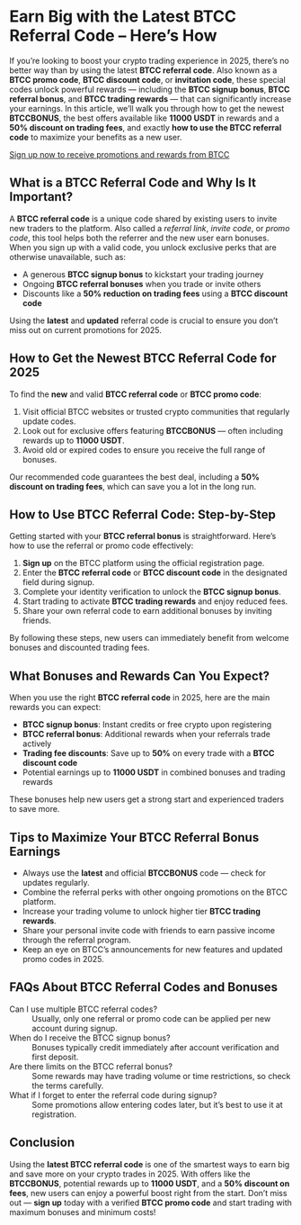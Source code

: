 
<h1>Earn Big with the Latest BTCC Referral Code – Here’s How</h1>
<p>
If you’re looking to boost your crypto trading experience in 2025, there’s no better way than by using the latest <strong>BTCC referral code</strong>. Also known as a <strong>BTCC promo code</strong>, <strong>BTCC discount code</strong>, or <strong>invitation code</strong>, these special codes unlock powerful rewards — including the <strong>BTCC signup bonus</strong>, <strong>BTCC referral bonus</strong>, and <strong>BTCC trading rewards</strong> — that can significantly increase your earnings. In this article, we’ll walk you through how to get the newest <strong>BTCCBONUS</strong>, the best offers available like <strong>11000 USDT</strong> in rewards and a <strong>50% discount on trading fees</strong>, and exactly <strong>how to use the BTCC referral code</strong> to maximize your benefits as a new user.
</p>
<p><a href="https://partner.btcc.com/us/c/BTCCBONUS/9303" target="_blank">Sign up now to receive promotions and rewards from BTCC</a></p>
<img src="https://images.mirror-media.xyz/publication-images/Nc6y3OxKjW0A_p-rYhSn7.png?height=960&amp;width=1920" decoding="async" data-nimg="fill" class="css-xah9so" style="position:absolute;top:0;left:0;bottom:0;right:0;box-sizing:border-box;padding:0;border:none;margin:auto;display:block;width:0;height:0;min-width:100%;max-width:100%;min-height:100%;max-height:100%">
<h2>What is a BTCC Referral Code and Why Is It Important?</h2>
<p>
A <strong>BTCC referral code</strong> is a unique code shared by existing users to invite new traders to the platform. Also called a <em>referral link</em>, <em>invite code</em>, or <em>promo code</em>, this tool helps both the referrer and the new user earn bonuses. When you sign up with a valid code, you unlock exclusive perks that are otherwise unavailable, such as:
</p>
<ul>
<li>A generous <strong>BTCC signup bonus</strong> to kickstart your trading journey</li>
<li>Ongoing <strong>BTCC referral bonuses</strong> when you trade or invite others</li>
<li>Discounts like a <strong>50% reduction on trading fees</strong> using a <strong>BTCC discount code</strong></li>
</ul>
<p>
Using the <strong>latest</strong> and <strong>updated</strong> referral code is crucial to ensure you don’t miss out on current promotions for 2025.
</p>
<h2>How to Get the Newest BTCC Referral Code for 2025</h2>
<p>
To find the <strong>new</strong> and valid <strong>BTCC referral code</strong> or <strong>BTCC promo code</strong>:
</p>
<ol>
<li>Visit official BTCC websites or trusted crypto communities that regularly update codes.</li>
<li>Look out for exclusive offers featuring <strong>BTCCBONUS</strong> — often including rewards up to <strong>11000 USDT</strong>.</li>
<li>Avoid old or expired codes to ensure you receive the full range of bonuses.</li>
</ol>
<p>
Our recommended code guarantees the best deal, including a <strong>50% discount on trading fees</strong>, which can save you a lot in the long run.
</p>
<h2>How to Use BTCC Referral Code: Step-by-Step</h2>
<p>
Getting started with your <strong>BTCC referral bonus</strong> is straightforward. Here’s how to use the referral or promo code effectively:
</p>
<ol>
<li><strong>Sign up</strong> on the BTCC platform using the official registration page.</li>
<li>Enter the <strong>BTCC referral code</strong> or <strong>BTCC discount code</strong> in the designated field during signup.</li>
<li>Complete your identity verification to unlock the <strong>BTCC signup bonus</strong>.</li>
<li>Start trading to activate <strong>BTCC trading rewards</strong> and enjoy reduced fees.</li>
<li>Share your own referral code to earn additional bonuses by inviting friends.</li>
</ol>
<p>
By following these steps, new users can immediately benefit from welcome bonuses and discounted trading fees.
</p>
<h2>What Bonuses and Rewards Can You Expect?</h2>
<p>
When you use the right <strong>BTCC referral code</strong> in 2025, here are the main rewards you can expect:
</p>
<ul>
<li><strong>BTCC signup bonus</strong>: Instant credits or free crypto upon registering</li>
<li><strong>BTCC referral bonus</strong>: Additional rewards when your referrals trade actively</li>
<li><strong>Trading fee discounts</strong>: Save up to <strong>50%</strong> on every trade with a <strong>BTCC discount code</strong></li>
<li>Potential earnings up to <strong>11000 USDT</strong> in combined bonuses and trading rewards</li>
</ul>
<p>
These bonuses help new users get a strong start and experienced traders to save more.
</p>
<h2>Tips to Maximize Your BTCC Referral Bonus Earnings</h2>
<ul>
<li>Always use the <strong>latest</strong> and official <strong>BTCCBONUS</strong> code — check for updates regularly.</li>
<li>Combine the referral perks with other ongoing promotions on the BTCC platform.</li>
<li>Increase your trading volume to unlock higher tier <strong>BTCC trading rewards</strong>.</li>
<li>Share your personal invite code with friends to earn passive income through the referral program.</li>
<li>Keep an eye on BTCC’s announcements for new features and updated promo codes in 2025.</li>
</ul>
<h2>FAQs About BTCC Referral Codes and Bonuses</h2>
<dl>
<dt>Can I use multiple BTCC referral codes?</dt>
<dd>Usually, only one referral or promo code can be applied per new account during signup.</dd>
<dt>When do I receive the BTCC signup bonus?</dt>
<dd>Bonuses typically credit immediately after account verification and first deposit.</dd>
<dt>Are there limits on the BTCC referral bonus?</dt>
<dd>Some rewards may have trading volume or time restrictions, so check the terms carefully.</dd>
<dt>What if I forget to enter the referral code during signup?</dt>
<dd>Some promotions allow entering codes later, but it’s best to use it at registration.</dd>
</dl>
<h2>Conclusion</h2>
<p>
Using the <strong>latest BTCC referral code</strong> is one of the smartest ways to earn big and save more on your crypto trades in 2025. With offers like the <strong>BTCCBONUS</strong>, potential rewards up to <strong>11000 USDT</strong>, and a <strong>50% discount on fees</strong>, new users can enjoy a powerful boost right from the start. Don’t miss out — <strong>sign up</strong> today with a verified <strong>BTCC promo code</strong> and start trading with maximum bonuses and minimum costs!
</p>
</article>
</body>
</html>


